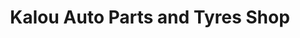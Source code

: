 ---
title: "Kalou Auto Parts and Tyres Shop"
url: /gbarnga/kalou-auto-parts-and-tyres-shop/
shop: tyres
---